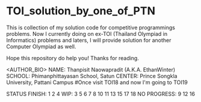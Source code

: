 # TOI_solution_by_one_of_PTN
This is collection of my solution code for competitive programmings problems.
Now I currently doing on ex-TOI (Thailand Olympiad in Informatics) problems
and laters, I will provide solution for another Computer Olympiad as well.

Hope this repository do help you! Thanks for reading.

<AUTHOR_BIO>
NAME: Thanpisit Naowapradit (A.K.A. EthanWinter)
SCHOOL: Phimanphittayasan School, Satun
CENTER: Prince Songkla University, Pattani Campus
#Once visit TOI18 and now I'm going to TOI19

STATUS
FINISH: 1 2 4
WIP: 3 5 6 7 8 10 11 13 15 17 18
NO PROGRESS: 9 12 16
